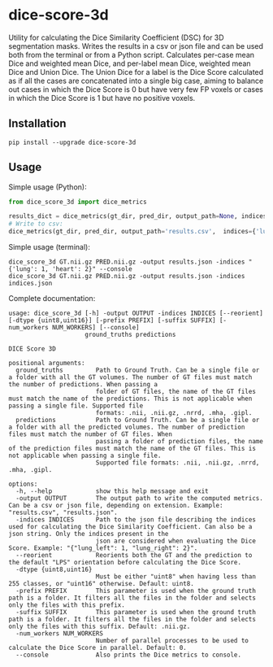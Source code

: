 # dice-score-3d
Utility for calculating the Dice Similarity Coefficient (DSC) for 3D segmentation masks. Writes the results in a csv or json file and can be used both from the terminal or from a Python script. 
Calculates per-case mean Dice and weighted mean Dice, and per-label mean Dice, weighted mean Dice and Union Dice. The Union Dice for a label is the Dice Score calculated as if all the cases are concatenated into a single big case, aiming to balance out cases in which the Dice Score is 0 but have very few FP voxels or cases in which the Dice Score is 1 but have no positive voxels.

## Installation

```
pip install --upgrade dice-score-3d
```

## Usage

Simple usage (Python):
```py
from dice_score_3d import dice_metrics

results_dict = dice_metrics(gt_dir, pred_dir, output_path=None, indices={'lung': 1, 'heart': 2}, suffix='.nii.gz')
# Write to csv: 
dice_metrics(gt_dir, pred_dir, output_path='results.csv',  indices={'lung': 1, 'heart': 2}, suffix='.nii.gz', num_workers=8)
```

Simple usage (terminal):
```
dice_score_3d GT.nii.gz PRED.nii.gz -output results.json -indices "{'lung': 1, 'heart': 2}" --console
dice_score_3d GT.nii.gz PRED.nii.gz -output results.json -indices indices.json
```

Complete documentation:
```
usage: dice_score_3d [-h] -output OUTPUT -indices INDICES [--reorient] [-dtype {uint8,uint16}] [-prefix PREFIX] [-suffix SUFFIX] [-num_workers NUM_WORKERS] [--console]
                     ground_truths predictions

DICE Score 3D

positional arguments:
  ground_truths         Path to Ground Truth. Can be a single file or a folder with all the GT volumes. The number of GT files must match the number of predictions. When passing a     
                        folder of GT files, the name of the GT files must match the name of the predictions. This is not applicable when passing a single file. Supported file
                        formats: .nii, .nii.gz, .nrrd, .mha, .gipl.
  predictions           Path to Ground Truth. Can be a single file or a folder with all the predicted volumes. The number of prediction files must match the number of GT files. When   
                        passing a folder of prediction files, the name of the prediction files must match the name of the GT files. This is not applicable when passing a single file.  
                        Supported file formats: .nii, .nii.gz, .nrrd, .mha, .gipl.

options:
  -h, --help            show this help message and exit
  -output OUTPUT        The output path to write the computed metrics. Can be a csv or json file, depending on extension. Example: "results.csv", "results.json".
  -indices INDICES      Path to the json file describing the indices used for calculating the Dice Similarity Coefficient. Can also be a json string. Only the indices present in the   
                        json are considered when evaluating the Dice Score. Example: "{"lung_left": 1, "lung_right": 2}".
  --reorient            Reorients both the GT and the prediction to the default "LPS" orientation before calculating the Dice Score.
  -dtype {uint8,uint16}
                        Must be either "uint8" when having less than 255 classes, or "uint16" otherwise. Default: uint8.
  -prefix PREFIX        This parameter is used when the ground truth path is a folder. It filters all the files in the folder and selects only the files with this prefix.
  -suffix SUFFIX        This parameter is used when the ground truth path is a folder. It filters all the files in the folder and selects only the files with this suffix. Default: .nii.gz.
  -num_workers NUM_WORKERS
                        Number of parallel processes to be used to calculate the Dice Score in parallel. Default: 0.
  --console             Also prints the Dice metrics to console.
```
